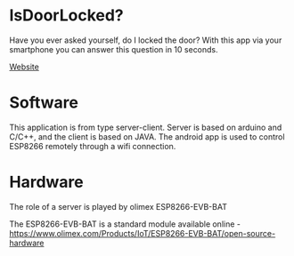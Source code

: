 # IsDoorLocked?

Have you ever asked yourself, do I locked the door? With this app via your smartphone you can answer this question in 10 seconds. 

[Website](https://door.asm32.info)

# Software 

This application is from type server-client. Server is based on arduino and C/C++, and the client is based on JAVA.
The android app is used to control ESP8266 remotely through a wifi connection.

# Hardware

The role of a server is played by olimex ESP8266-EVB-BAT

The ESP8266-EVB-BAT is a standard module available online - https://www.olimex.com/Products/IoT/ESP8266-EVB-BAT/open-source-hardware
